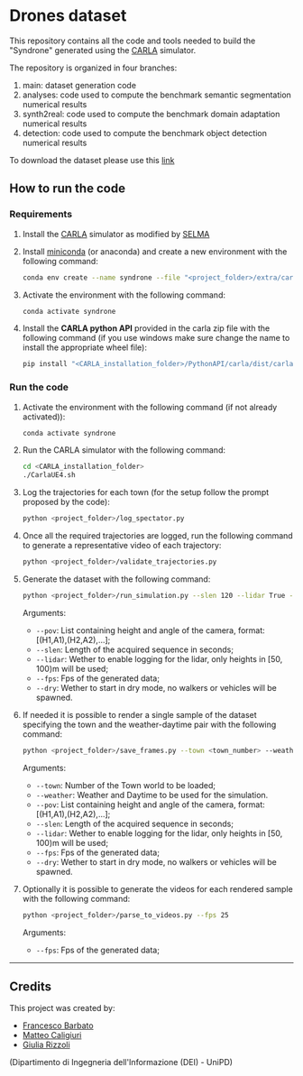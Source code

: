 # Drones dataset

This repository contains all the code and tools needed to build the "Syndrone" generated using the [CARLA](https://carla.org/) simulator.

The repository is organized in four branches:
1. main: dataset generation code
2. analyses: code used to compute the benchmark semantic segmentation numerical results
3. synth2real: code used to compute the benchmark domain adaptation numerical results
4. detection: code used to compute the benchmark object detection numerical results

To download the dataset please use this [link](https://lttm.dei.unipd.it/paper_data/syndrone/syndrone.zip)

## How to run the code

### Requirements

1. Install the [CARLA](https://carla.org/) simulator as modified by [SELMA](https://scanlab.dei.unipd.it/selma-dataset/)
2. Install [miniconda](https://docs.conda.io/en/latest/miniconda.html) (or anaconda) and create a new environment with the following command:

    ```bash
    conda env create --name syndrone --file "<project_folder>/extra/carla_env.yml"
    ```

3. Activate the environment with the following command:

    ```bash
    conda activate syndrone
    ```

4. Install the **CARLA python API** provided in the carla zip file with the following command (if you use windows make sure change the name to install the appropriate wheel file):

    ```bash
    pip install "<CARLA_installation_folder>/PythonAPI/carla/dist/carla-0.9.12-cp39-cp39-linux_x86_64.whl"
    ```

### Run the code

1. Activate the environment with the following command (if not already activated)):

    ```bash
    conda activate syndrone
    ```

2. Run the CARLA simulator with the following command:

    ```bash
    cd <CARLA_installation_folder>
    ./CarlaUE4.sh
    ```

3. Log the trajectories for each town (for the setup follow the prompt proposed by the code):

    ```bash
    python <project_folder>/log_spectator.py
    ```

4. Once all the required trajectories are logged, run the following command to generate a representative video of each trajectory:

    ```bash
    python <project_folder>/validate_trajectories.py
    ```

5. Generate the dataset with the following command:

    ```bash
    python <project_folder>/run_simulation.py --slen 120 --lidar True --fps 25
    ```

    Arguments:

    - `--pov`: List containing height and angle of the camera, format: [(H1,A1),(H2,A2),...];
    - `--slen`: Length of the acquired sequence in seconds;
    - `--lidar`: Wether to enable logging for the lidar, only heights in [50, 100)m will be used;
    - `--fps`: Fps of the generated data;
    - `--dry`: Wether to start in dry mode, no walkers or vehicles will be spawned.

6. If needed it is possible to render a single sample of the dataset specifying the town and the weather-daytime pair with the following command:

    ```bash
    python <project_folder>/save_frames.py --town <town_number> --weather <weather_daytime_pair> --slen 120 --lidar True --fps 25
    ```

    Arguments:
    - `--town`: Number of the Town world to be loaded;
    - `--weather`: Weather and Daytime to be used for the simulation.
    - `--pov`: List containing height and angle of the camera, format: [(H1,A1),(H2,A2),...];
    - `--slen`: Length of the acquired sequence in seconds;
    - `--lidar`: Wether to enable logging for the lidar, only heights in [50, 100)m will be used;
    - `--fps`: Fps of the generated data;
    - `--dry`: Wether to start in dry mode, no walkers or vehicles will be spawned.

7. Optionally it is possible to generate the videos for each rendered sample with the following command:

    ```bash
    python <project_folder>/parse_to_videos.py --fps 25
    ```

    Arguments:

    - `--fps`: Fps of the generated data;

---

## Credits

This project was created by:

- [Francesco Barbato](https://github.com/barbafrank)
- [Matteo Caligiuri](https://github.com/matteocali)
- [Giulia Rizzoli](https://github.com/rizzoligiulia)

(Dipartimento di Ingegneria dell'Informazione (DEI) - UniPD)
